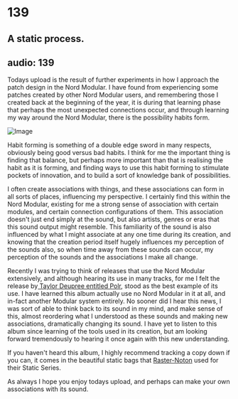 # 139
## A static process.
audio: 139
---

Todays upload is the result of further experiments in how I approach the patch design in the Nord Modular. I have found from experiencing some patches created by other Nord Modular users, and remembering those I created back at the beginning of the year, it is during that learning phase that perhaps the most unexpected connections occur, and through learning my way around the Nord Modular, there is the possibility habits form.

![Image](/assets/img/Snd-139.jpg)

Habit forming is something of a double edge sword in many respects, obviously being good versus bad habits. I think for me the important thing is finding that balance, but perhaps more important than that is realising the habit as it is forming, and finding ways to use this habit forming to stimulate pockets of innovation, and to build a sort of knowledge bank of possibilities.

I often create associations with things, and these associations can form in all sorts of places, influencing my perspective. I certainly find this within the Nord Modular, existing for me a strong sense of association with certain modules, and certain connection configurations of them. This association doesn't just end simply at the sound, but also artists, genres or eras that this sound output might resemble. This familiarity of the sound is also influenced by what I might associate at any one time during its creation, and knowing that the creation period itself hugely influences my perception of the sounds also, so when time away from these sounds can occur, my perception of the sounds and the associations I make all change.

Recently I was trying to think of releases that use the Nord Modular extensively, and although hearing its use in many tracks, for me I felt the release by<a href="http://www.discogs.com/Taylor-Deupree-Polr/release/16931" title=" Taylor Deupree entitled Polr" target="_blank"> Taylor Deupree entitled Polr</a>, stood as the best example of its use. I have learned this album actually use no Nord Modular in it at all, and in-fact another Modular system entirely. No sooner did I hear this news, I was sort of able to think back to its sound in my mind, and make sense of this, almost reordering what I understood as these sounds and making new associations, dramatically changing its sound. I have yet to listen to this album since learning of the tools used in its creation, but am looking forward tremendously to hearing it once again with this new understanding.

If you haven't heard this album, I highly recommend tracking a copy down if you can, it comes in the beautiful static bags that <a href="http://www.raster-noton.net/" title="Raster-Noton" target="_blank">Raster-Noton</a> used for their Static Series.

As always I hope you enjoy todays upload, and perhaps can make your own associations with its sound.